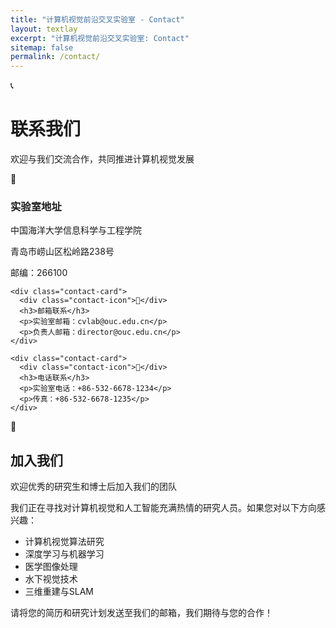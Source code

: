 ```yaml
---
title: "计算机视觉前沿交叉实验室 - Contact"
layout: textlay
excerpt: "计算机视觉前沿交叉实验室: Contact"
sitemap: false
permalink: /contact/
---
```


<!-- 英雄区域 -->
<div class="contact-hero">
  <div class="contact-hero-content">
    <div class="contact-hero-icon">📞</div>
    <h1 class="contact-title">联系我们</h1>
    <p class="contact-subtitle">欢迎与我们交流合作，共同推进计算机视觉发展</p>
  </div>
</div>

<!-- 联系信息 -->
<div class="contact-section">
  <div class="contact-grid">
    <div class="contact-card">
      <div class="contact-icon">📍</div>
      <h3>实验室地址</h3>
      <p>中国海洋大学信息科学与工程学院</p>
      <p>青岛市崂山区松岭路238号</p>
      <p>邮编：266100</p>
    </div>
    
    <div class="contact-card">
      <div class="contact-icon">📧</div>
      <h3>邮箱联系</h3>
      <p>实验室邮箱：cvlab@ouc.edu.cn</p>
      <p>负责人邮箱：director@ouc.edu.cn</p>
    </div>
    
    <div class="contact-card">
      <div class="contact-icon">📱</div>
      <h3>电话联系</h3>
      <p>实验室电话：+86-532-6678-1234</p>
      <p>传真：+86-532-6678-1235</p>
    </div>
  </div>
</div>

<!-- 加入我们 -->
<div class="join-section">
  <div class="section-header">
    <div class="section-icon">🤝</div>
    <div>
      <h2 class="section-title">加入我们</h2>
      <p class="section-description">欢迎优秀的研究生和博士后加入我们的团队</p>
    </div>
  </div>
  
  <div class="join-content">
    <p>我们正在寻找对计算机视觉和人工智能充满热情的研究人员。如果您对以下方向感兴趣：</p>
    <ul>
      <li>计算机视觉算法研究</li>
      <li>深度学习与机器学习</li>
      <li>医学图像处理</li>
      <li>水下视觉技术</li>
      <li>三维重建与SLAM</li>
    </ul>
    <p>请将您的简历和研究计划发送至我们的邮箱，我们期待与您的合作！</p>
  </div>
</div>

 


